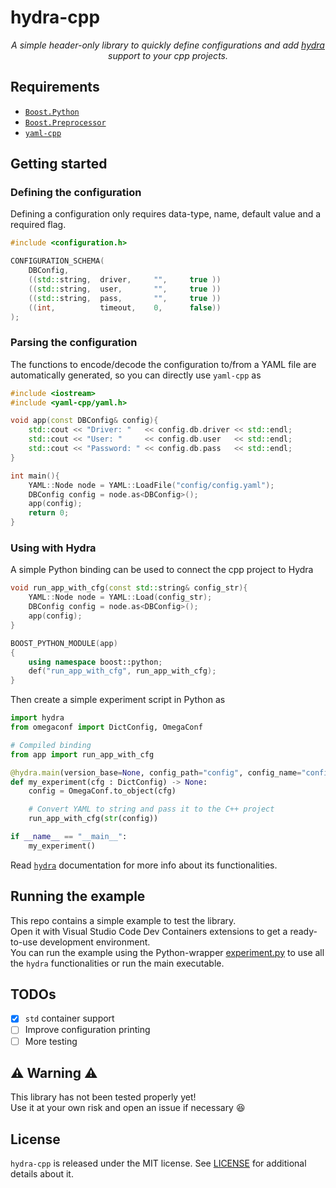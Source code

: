 # hydra-cpp
  <p align="center">
    <i>A simple header-only library to quickly define configurations and 
    add <a href="https://github.com/facebookresearch/hydra">hydra</a> support to your cpp projects.</i>
  </p>

## Requirements
 - [`Boost.Python`](https://www.boost.org/doc/libs/1_82_0/libs/python/doc/html/index.html)
 - [`Boost.Preprocessor`](https://www.boost.org/doc/libs/1_82_0/libs/preprocessor/doc/index.html)
 - [`yaml-cpp`](https://github.com/jbeder/yaml-cpp)

## Getting started
### Defining the configuration
Defining a configuration only requires data-type, name, default value and a required flag.
```cpp
#include <configuration.h>

CONFIGURATION_SCHEMA(
    DBConfig,
    ((std::string,  driver,     "",     true ))
    ((std::string,  user,       "",     true ))
    ((std::string,  pass,       "",     true ))
    ((int,          timeout,    0,      false))
);
```

### Parsing the configuration
The functions to encode/decode the configuration to/from a YAML file are automatically generated, so you can directly use `yaml-cpp` as 

```c++
#include <iostream>
#include <yaml-cpp/yaml.h>

void app(const DBConfig& config){
    std::cout << "Driver: "   << config.db.driver << std::endl;
    std::cout << "User: "     << config.db.user   << std::endl;
    std::cout << "Password: " << config.db.pass   << std::endl;
}

int main(){
    YAML::Node node = YAML::LoadFile("config/config.yaml");
    DBConfig config = node.as<DBConfig>();
    app(config);
    return 0;
}
``` 

### Using with Hydra
A simple Python binding can be used to connect the cpp project to Hydra
```c++
void run_app_with_cfg(const std::string& config_str){
    YAML::Node node = YAML::Load(config_str);
    DBConfig config = node.as<DBConfig>();
    app(config);
}

BOOST_PYTHON_MODULE(app)
{
    using namespace boost::python;
    def("run_app_with_cfg", run_app_with_cfg);
}
```
Then create a simple experiment script in Python as
```python
import hydra
from omegaconf import DictConfig, OmegaConf

# Compiled binding
from app import run_app_with_cfg

@hydra.main(version_base=None, config_path="config", config_name="config")
def my_experiment(cfg : DictConfig) -> None:
    config = OmegaConf.to_object(cfg)

    # Convert YAML to string and pass it to the C++ project
    run_app_with_cfg(str(config))

if __name__ == "__main__":
    my_experiment()
```
Read [`hydra`](https://github.com/facebookresearch/hydra) documentation for more info about its functionalities.

## Running the example
This repo contains a simple example to test the library.  
Open it with Visual Studio Code Dev Containers extensions to get a ready-to-use development environment.  
You can run the example using the Python-wrapper [experiment.py](experiment.py) to use all the `hydra` functionalities or run the main executable.

## TODOs
- [x] `std` container support
- [ ] Improve configuration printing
- [ ] More testing

## :warning: Warning :warning:
This library has not been tested properly yet!  
Use it at your own risk and open an issue if necessary :satisfied:

## License
`hydra-cpp` is released under the MIT license. See [LICENSE](LICENSE) for additional details about it.